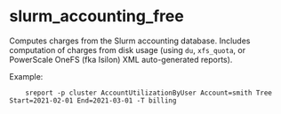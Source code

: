 # slurm_accounting_free
Computes charges from the Slurm accounting database. Includes computation of charges from disk usage (using `du`, `xfs_quota`, or PowerScale OneFS (fka Isilon) XML auto-generated reports).

Example:
```
    sreport -p cluster AccountUtilizationByUser Account=smith Tree Start=2021-02-01 End=2021-03-01 -T billing
```
